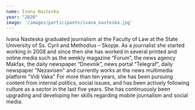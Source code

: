 ```yaml
---
name: Ivana Nasteska
year: "2020"
image: '/images/participants/ivana_nasteska.jpg'
---
```


Ivana Nasteska graduated journalism at the Faculty of Law at the State University of Ss. Cyril and Methodius – Skopje.
As a journalist she started working in 2008 and since then she has worked in several printed and online media such as the weekly magazine “Forum”, the news agency Makfax, the daily newspaper “Dnevnik”, news portal “Telegraf”, daily newspaper "Nezavisen" and currently works at the news multimedia platform "Vidi Vaka"
For more than ten years, she has been pursuing content from internal politics, social issues, and has been actively following culture as a sector in the last five years. She has continuously been upgrading and developing her skills regarding mobile journalism and social media.
